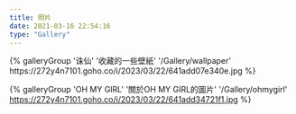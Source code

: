 ```yaml
---
title: 照片
date: 2021-03-16 22:54:16
type: "Gallery"
---
```


<div class="gallery-group-main">
{% galleryGroup 
    '诛仙' 
    '收藏的一些壁紙' 
    '/Gallery/wallpaper'
    https://272y4n7101.goho.co/i/2023/03/22/641add07e340e.jpg
%}
    
{% 
galleryGroup 
'OH MY GIRL' 
'關於OH MY GIRL的圖片' 
'/Gallery/ohmygirl' 
https://272y4n7101.goho.co/i/2023/03/22/641add34721f1.jpg
%}
    
</div>

